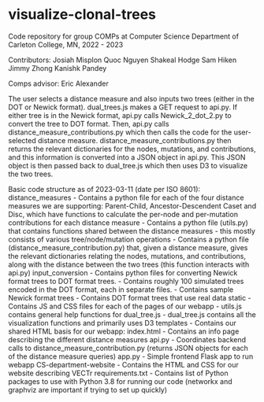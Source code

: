 # visualize-clonal-trees
Code repository for group COMPs at Computer Science Department of Carleton College, MN, 2022 - 2023

Contributors:
Josiah Misplon
Quoc Nguyen
Shakeal Hodge
Sam Hiken
Jimmy Zhong
Kanishk Pandey

Comps advisor: Eric Alexander

The user selects a distance measure and also inputs two trees (either in the DOT or Newick format). dual_trees.js makes a GET request to api.py. If either tree is in the Newick format, api.py calls Newick_2_dot_2.py to convert the tree to DOT format. Then, api.py calls distance_measure_contributions.py which then calls the code for the user-selected distance measure. distance_measure_contributions.py then returns the relevant dictionaries for the nodes, mutations, and contributions, and this information is converted into a JSON object in api.py. This JSON object is then passed back to dual_tree.js which then uses D3 to visualize the two trees. 

Basic code structure as of 2023-03-11 (date per ISO 8601):
    distance_measures
        - Contains a python file for each of the four distance measures we are supporting: Parent-Child, Ancestor-Descendent Caset and Disc, which have functions to calculate the per-node and per-mutation contributions for each distance measure
        - Contains a python file (utils.py) that contains functions shared between the distance measures - this mostly consists of various tree/node/mutation operations
        - Contains a python file (distance_measure_contribution.py) that, given a distance measure, gives the relevant dictionaries relating the nodes, mutations, and contributions, along with the distance between the two trees (this function interacts with api.py)
    input_conversion
        - Contains python files for converting Newick format trees to DOT format trees. 
        - Contains roughly 100 simulated trees encoded in the DOT format, each in separate files. 
        - Contains sample Newick format trees
        - Contains DOT format trees that use real data
    static
        - Contains JS and CSS files for each of the pages of our webapp
        - utils.js contains general help functions for dual_tree.js
        - dual_tree.js contains all the visualization functions and primarily uses D3 
    templates
        - Contains our shared HTML basis for our webapp: index.html
        - Contains an info page describing the different distance measures
    api.py
        - Coordinates backend calls to distance_measure_contribution.py (returns JSON objects for each of the distance measure queries)
    app.py 
        - Simple frontend Flask app to run webapp
    CS-department-website
        - Contains the HTML and CSS for our website describing VECTr
    requirements.txt
        - Contains list of Python packages to use with Python 3.8 for running our code (networkx and graphviz are important if trying to set up quickly)
